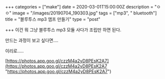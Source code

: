 +++
categories = ["make"]
date = 2020-03-01T15:00:00Z
description = "ㅇㅇ"
image = "/images/20190704_190303.jpg"
tags = ["mp3", " bluetooth"]
title = "블루투스 mp3 앰프 만들기"
type = "post"

+++
이건 뭐 그냥 블루투스 mp3 모듈 사다가 조립만 하면 된다.

만드는 과정이 보고 싶다면.... 

이리로..... 

[https://photos.app.goo.gl/czzM4a2yD8PEsK2A7](https://photos.app.goo.gl/czzM4a2yD8PEsK2A7 "https://photos.app.goo.gl/czzM4a2yD8PEsK2A7")